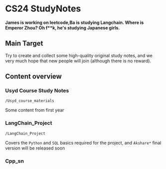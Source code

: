 # CS24 StudyNotes
__James is working on leetcode,Ba is studying Langchain. Where is Emperor Zhou? Oh f**k, he's studying Japanese girls.__

## Main Target
Try to create and collect some high-quality original study notes, and we very much hope that new people will join (although there is no reward).


## Content overview
### Usyd Course Study Notes
```
/Usyd_course_materials
```

Some content from first year 
### LangChain_Project
```
/LangChain_Project
```
Covers the `Python` and `SQL` basics required for the project, and `Akshare*` final version will be released soon
### Cpp_sn
```
```
